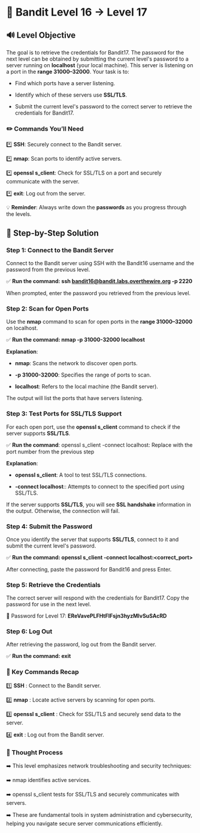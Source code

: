 # 🎲 Bandit Level 16 → Level 17


## 🔊 Level Objective

The goal is to retrieve the credentials for Bandit17. The password for the next level can be obtained by submitting the current level's password to a server running on **localhost** (your local machine). This server is listening on a port in the **range 31000–32000**. Your task is to:


- Find which ports have a server listening.

- Identify which of these servers use **SSL/TLS**.

- Submit the current level's password to the correct server to retrieve the credentials for Bandit17.



### ✏️ Commands You’ll Need

:asterisk: **SSH**: Securely connect to the Bandit server.

:asterisk: **nmap**: Scan ports to identify active servers.

:asterisk: **openssl s_client**: Check for SSL/TLS on a port and securely communicate with the server.

:asterisk: **exit**: Log out from the server.




💡 **Reminder**: Always write down the **passwords** as you progress through the levels.



## 📃 Step-by-Step Solution



### Step 1: Connect to the Bandit Server


Connect to the Bandit server using SSH with the Bandit16 username and the password from the previous level.

:white_check_mark: **Run the command: ssh bandit16@bandit.labs.overthewire.org -p 2220**


When prompted, enter the password you retrieved from the previous level.



### Step 2: Scan for Open Ports


Use the **nmap** command to scan for open ports in the **range 31000–32000** on localhost.

:white_check_mark: **Run the command: nmap -p 31000-32000 localhost**


**Explanation**:

- **nmap**: Scans the network to discover open ports.

- **-p 31000-32000**: Specifies the range of ports to scan.

- **localhost**: Refers to the local machine (the Bandit server).


The output will list the ports that have servers listening.



### Step 3: Test Ports for SSL/TLS Support


For each open port, use the **openssl s_client** command to check if the server supports **SSL/TLS**.


:white_check_mark: **Run the command**: openssl s_client -connect localhost:<port>
Replace <port> with the port number from the previous step


**Explanation**:


- **openssl s_client**: A tool to test SSL/TLS connections.

- **-connect localhost**:<port>: Attempts to connect to the specified port using SSL/TLS.

If the server supports **SSL/TLS**, you will see **SSL handshake** information in the output. Otherwise, the connection will fail.


### Step 4: Submit the Password

Once you identify the server that supports **SSL/TLS**, connect to it and submit the current level's password.


:white_check_mark: **Run the command: openssl s_client -connect localhost:<correct_port>**


After connecting, paste the password for Bandit16 and press Enter.



### Step 5: Retrieve the Credentials

The correct server will respond with the credentials for Bandit17. Copy the password for use in the next level.


🔑 Password for Level 17: **EReVavePLFHtFlFsjn3hyzMlvSuSAcRD**



### Step 6: Log Out
After retrieving the password, log out from the Bandit server.



:white_check_mark: **Run the command: exit**





### :round_pushpin: Key Commands Recap


:one: **SSH** : Connect to the Bandit server.

:two: **nmap** : Locate active servers by scanning for open ports.

:three: **openssl s_client** : Check for SSL/TLS and securely send data to the server.

:four: **exit** : Log out from the Bandit server.





### 🔎 Thought Process


:arrow_right: This level emphasizes network troubleshooting and security techniques:

:arrow_right: nmap identifies active services.

:arrow_right: openssl s_client tests for SSL/TLS and securely communicates with servers.

:arrow_right: These are fundamental tools in system administration and cybersecurity, helping you navigate secure server communications efficiently.